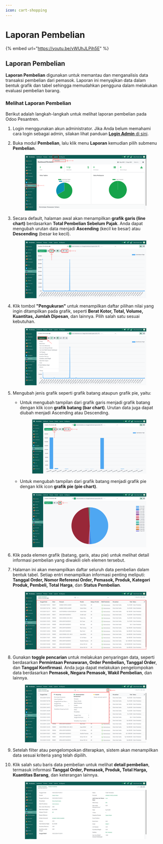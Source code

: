 ```yaml
---
icon: cart-shopping
---
```


# Laporan Pembelian

{% embed url="https://youtu.be/vWUhJLPih5E" %}

## Laporan Pembelian

**Laporan Pembelian** digunakan untuk memantau dan menganalisis data transaksi pembelian dari pemasok. Laporan ini menyajikan data dalam bentuk grafik dan tabel sehingga memudahkan pengguna dalam melakukan evaluasi pembelian barang.

### Melihat Laporan Pembelian

Berikut adalah langkah-langkah untuk melihat laporan pembelian pada Odoo Pesantren.

1. Login menggunakan akun administrator. Jika Anda belum memahami cara login sebagai admin, silakan lihat panduan [**Login Admin** di sini](../panduan-login/login-admin.md).
2.  Buka modul **Pembelian**, lalu klik menu **Laporan** kemudian pilih submenu **Pembelian**.

    <figure><img src="../.gitbook/assets/images-698.png" alt=""><figcaption></figcaption></figure>


3.  Secara default, halaman awal akan menampilkan **grafik garis (line chart)** berdasarkan **Total Pembelian Sebelum Pajak**. Anda dapat mengubah urutan data menjadi **Ascending** (kecil ke besar) atau **Descending** (besar ke kecil).

    <figure><img src="../.gitbook/assets/images-699.png" alt=""><figcaption></figcaption></figure>


4.  Klik tombol **"Pengukuran"** untuk menampilkan daftar pilihan nilai yang ingin ditampilkan pada grafik, seperti **Berat Kotor, Total, Volume, Kuantitas, Jumlah Dipesan**, dan lainnya. Pilih salah satu sesuai kebutuhan.

    <figure><img src="../.gitbook/assets/images-700.png" alt=""><figcaption></figcaption></figure>


5. Mengubah jenis grafik seperti grafik batang ataupun grafik pie, yaitu:
   *   Untuk mengubah tampilan dari grafik garis menjadi grafik batang dengan klik icon **grafik batang (bar chart)**. Urutan data juga dapat diubah menjadi Ascending atau Descending.

       <figure><img src="../.gitbook/assets/images-701.png" alt=""><figcaption></figcaption></figure>


   *   Untuk mengubah tampilan dari grafik batang menjadi grafik pie dengan klik icon **grafik pie (pie chart)**.

       <figure><img src="../.gitbook/assets/images-702.png" alt=""><figcaption></figcaption></figure>


6. Klik pada elemen grafik (batang, garis, atau pie) untuk melihat detail informasi pembelian yang diwakili oleh elemen tersebut.&#x20;
7.  Halaman ini akan menampilkan daftar seluruh data pembelian dalam bentuk tabel. Setiap entri menampilkan informasi penting meliputi: **Tanggal Order, Nomor Referensi Order, Pemasok, Produk, Kategori Produk, Pembeli, Total Harga**, dan **Status Pembelian**.

    <figure><img src="../.gitbook/assets/images-703.png" alt=""><figcaption></figcaption></figure>


8.  Gunakan **toggle pencarian** untuk melakukan penyaringan data, seperti berdasarkan **Permintaan Penawaran, Order Pembelian, Tanggal Order**, dan **Tanggal Konfirmasi**. Anda juga dapat melakukan pengelompokan data berdasarkan **Pemasok, Negara Pemasok, Wakil Pembelian**, dan lainnya.

    <figure><img src="../.gitbook/assets/images-704.png" alt=""><figcaption></figcaption></figure>


9. Setelah filter atau pengelompokan diterapkan, sistem akan menampilkan data sesuai kriteria yang telah dipilih.
10. Klik salah satu baris data pembelian untuk melihat **detail pembelian**, termasuk informasi **Tanggal Order, Pemasok, Produk, Total Harga, Kuantitas Barang**, dan keterangan lainnya.

    <figure><img src="../.gitbook/assets/images-705.png" alt=""><figcaption></figcaption></figure>
